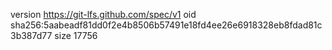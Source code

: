 version https://git-lfs.github.com/spec/v1
oid sha256:5aabeadf81dd0f2e4b8506b57491e18fd4ee26e6918328eb8fdad81c3b387d77
size 17756
